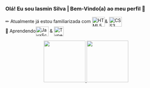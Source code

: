 ### Olá! Eu sou Iasmin Silva | Bem-Vindo(a) ao meu perfil 👋

   ✏  Atualmente já estou familiarizada com <img align="center" alt="HTML5" height="30" width="40" src="https://cdn.jsdelivr.net/gh/devicons/devicon/icons/html5/html5-original-wordmark.svg" />& <img align="center" alt="CSS3" height="30" width="40" src="https://cdn.jsdelivr.net/gh/devicons/devicon/icons/css3/css3-original-wordmark.svg" /><br>
 🌱 Aprendendo<img align="center" alt="JavaScript" height="30" width="40"  src="https://cdn.jsdelivr.net/gh/devicons/devicon/icons/javascript/javascript-original.svg" />  &  <img align="center" alt="TypeScript" width="30" src="https://w7.pngwing.com/pngs/915/519/png-transparent-typescript-hd-logo-thumbnail.png" /><br>   
<div align="center"> 
  <a href="https://github.com/IM-Silva">
  <img height="130em" src="https://github-readme-stats.vercel.app/api?username=IM-Silva&show_icons=true&theme=dark&hide=issues,contribs"/>
  <img height="130em" src="https://github-readme-stats.vercel.app/api/top-langs/?username=IM-Silva&layout=compact&langs_count=7&theme=dark"/>
</div>
